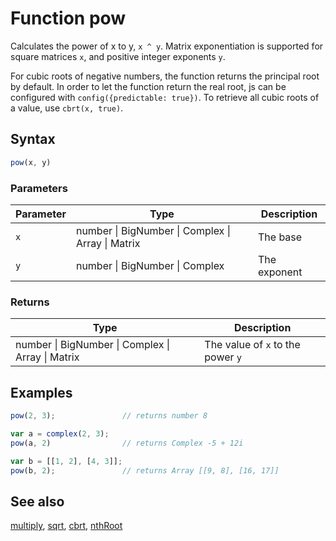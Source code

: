 <!-- Note: This file is automatically generated from source code comments. Changes made in this file will be overridden. -->

# Function pow

Calculates the power of x to y, `x ^ y`.
Matrix exponentiation is supported for square matrices `x`, and positive
integer exponents `y`.

For cubic roots of negative numbers, the function returns the principal
root by default. In order to let the function return the real root,
js can be configured with `config({predictable: true})`.
To retrieve all cubic roots of a value, use `cbrt(x, true)`.


## Syntax

```js
pow(x, y)
```

### Parameters

Parameter | Type | Description
--------- | ---- | -----------
`x` | number &#124; BigNumber &#124; Complex &#124; Array &#124; Matrix | The base
`y` | number &#124; BigNumber &#124; Complex | The exponent

### Returns

Type | Description
---- | -----------
number &#124; BigNumber &#124; Complex &#124; Array &#124; Matrix | The value of `x` to the power `y`


## Examples

```js
pow(2, 3);               // returns number 8

var a = complex(2, 3);
pow(a, 2)                // returns Complex -5 + 12i

var b = [[1, 2], [4, 3]];
pow(b, 2);               // returns Array [[9, 8], [16, 17]]
```


## See also

[multiply](multiply.md),
[sqrt](sqrt.md),
[cbrt](cbrt.md),
[nthRoot](nthRoot.md)
